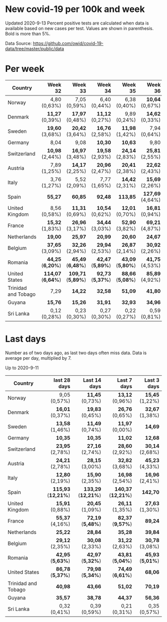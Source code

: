 # New covid-19 per 100k and week
Updated 2020-9-13
Percent positive tests are calculated when data is available based on new cases per test.  Values are shown in parenthesis.  Bold is more than 5%.

Data Source: https://github.com/owid/covid-19-data/tree/master/public/data

# Per week
|Country|Week 32|Week 33|Week 34|Week 35|Week 36|Week 37|
| --- | --: | --: | --: | --: | --: | --: |
|Norway|4,80 (0,63%) |7,05 (0,59%) |6,40 (0,44%) |6,38 (0,40%) |**10,64** (0,67%) |**13,76** (0,98%) |
|Denmark|**11,27** (0,39%) |**17,97** (0,48%) |**11,12** (0,27%) |9,89 (0,24%) |**14,62** (0,33%) |**28,81** (0,81%) |
|Sweden|**19,60** (3,68%) |**20,42** (3,64%) |**16,76** (2,58%) |**11,98** (1,42%) |7,94 (0,64%) |**15,05** |
|Germany|8,04 |9,08 |**10,30** |**10,63** |9,80 |**11,27** |
|Switzerland|**10,98** (2,44%) |**16,97** (3,48%) |**19,58** (2,93%) |**24,14** (2,83%) |**25,81** (2,55%) |**31,73** (2,36%) |
|Austria|7,89 (1,25%) |**14,17** (2,25%) |**20,96** (2,47%) |**20,41** (2,38%) |**22,62** (2,43%) |**44,16** (4,06%) |
|Italy|3,76 (1,27%) |5,52 (2,09%) |7,77 (1,65%) |**14,42** (2,31%) |**15,69** (2,26%) |**16,47** (2,44%) |
|Spain|**55,27** |**60,85** |**92,48** |**113,85** |**127,69** (4,64%) |**168,03** (**34,32%**) |
|United Kingdom|8,56 (0,58%) |**11,31** (0,69%) |**10,54** (0,62%) |**12,01** (0,70%) |**16,81** (0,94%) |**30,95** (1,49%) |
|France|**15,32** (1,83%) |**26,96** (3,17%) |**34,44** (3,03%) |**52,90** (3,82%) |**69,21** (4,87%) |**86,11** (4,33%) |
|Netherlands|**19,00** |**25,97** |**20,99** |**20,60** |**24,67** |**41,71** |
|Belgium|**37,65** (3,09%) |**32,26** (2,94%) |**29,94** (2,53%) |**26,87** (2,14%) |**30,92** (2,26%) |**22,30** (2,34%) |
|Romania|**44,25** (**6,20%**) |**45,49** (**6,48%**) |**42,47** (**5,89%**) |**43,09** (**5,80%**) |**41,75** (4,53%) |**44,30** (**5,63%**) |
|United States|**114,07** (**6,64%**) |**109,71** (**5,89%**) |**92,73** (**5,37%**) |**88,66** (**5,08%**) |**85,89** (4,92%) |**72,58** (**6,27%**) |
|Trinidad and Tobago|7,29 |**14,22** |**32,58** |**51,09** |**41,80** |**54,52** |
|Guyana|**15,76** |**15,26** |**31,91** |**32,93** |**34,96** |**44,88** |
|Sri Lanka|0,12 (0,28%) |0,23 (0,30%) |0,27 (0,30%) |0,22 (0,27%) |0,59 (0,81%) |0,35 (0,34%) |

# Last days
Number as of two days ago, as last two days often miss data.  Data is average per day, multiplied by 7.

Up to 2020-9-11

|Country|last 28 days|Last 14 days|Last 7 days|Last 3 days|
| --- | --: | --: | --: | --: |
|Norway|9,05 (0,57%)|**11,45** (0,73%)|**13,12** (0,96%)|**15,45** (1,22%)|
|Denmark|**16,01** (0,37%)|**19,83** (0,45%)|**26,76** (0,65%)|**32,67** (1,38%)|
|Sweden|**13,58** (1,46%)|**11,49** (0,74%)|**11,97** (0,00%)|**14,69**|
|Germany|**10,35**|**10,35**|**11,02**|**12,68**|
|Switzerland|**23,95** (2,78%)|**27,16** (2,74%)|**28,60** (2,92%)|**30,14** (2,68%)|
|Austria|**24,21** (2,78%)|**28,15** (3,00%)|**32,82** (3,68%)|**45,23** (4,33%)|
|Italy|**12,80** (2,19%)|**15,90** (2,35%)|**16,98** (2,54%)|**16,96** (2,41%)|
|Spain|**115,93** (**12,21%**)|**133,29** (**12,21%**)|**140,37** (**12,21%**)|**142,70**|
|United Kingdom|**15,91** (0,88%)|**20,45** (1,09%)|**26,11** (1,35%)|**27,63** (1,30%)|
|France|**55,37** (4,16%)|**72,19** (**5,48%**)|**82,37** (**9,57%**)|**89,24**|
|Netherlands|**25,22**|**28,84**|**35,28**|**39,84**|
|Belgium|**29,12** (2,35%)|**30,08** (2,33%)|**31,22** (2,63%)|**30,78** (3,08%)|
|Romania|**42,95** (**5,63%**)|**42,97** (**5,32%**)|**43,81** (**5,04%**)|**45,93** (**5,01%**)|
|United States|**86,78** (**5,37%**)|**79,98** (**5,34%**)|**74,49** (**6,61%**)|**68,06**|
|Trinidad and Tobago|**40,98**|**43,66**|**51,02**|**70,19**|
|Guyana|**35,57**|**38,78**|**44,37**|**56,36**|
|Sri Lanka|0,32 (0,41%)|0,39 (0,59%)|0,21 (0,31%)|0,35 (0,57%)|
